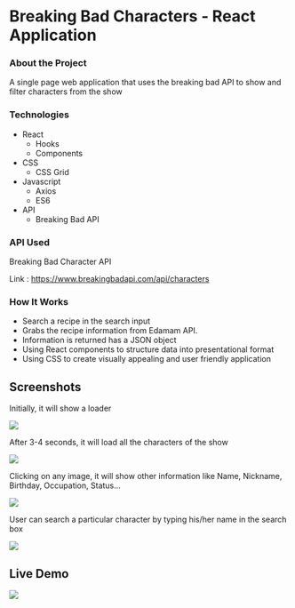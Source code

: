 # Breaking Bad Characters - React Application   

### About the Project
A single page web application that uses the breaking bad API to show and filter characters from the show

### Technologies

- React
  - Hooks
  - Components
- CSS
  - CSS Grid
- Javascript
  - Axios
  - ES6
- API
  - Breaking Bad API


### API Used
Breaking Bad Character API

Link : https://www.breakingbadapi.com/api/characters

### How It Works

- Search a recipe in the search input
- Grabs the recipe information from Edamam API.
- Information is returned has a JSON object
- Using React components to structure data into presentational format
- Using CSS to create visually appealing and user friendly application

## Screenshots

<p>Initially, it will show a loader</p>

<img src="https://github.com/khushi-purwar/Web-dev-mini-projects/blob/dev-kp/breaking-bad-characters/Screenshots/ss3.png" />

<p>After 3-4 seconds, it will load all the characters of the show</p>

<img src="https://github.com/khushi-purwar/Web-dev-mini-projects/blob/dev-kp/breaking-bad-characters/Screenshots/ss1.png" />

<p>Clicking on any image, it will show other information like Name, Nickname, Birthday, Occupation, Status...</p>

<img src="https://github.com/khushi-purwar/Web-dev-mini-projects/blob/dev-kp/breaking-bad-characters/Screenshots/ss2.png" />

<p>User can search a particular character by typing his/her name in the search box</p>

<img src="https://github.com/khushi-purwar/Web-dev-mini-projects/blob/dev-kp/breaking-bad-characters/Screenshots/ss4.png" />


## Live Demo

<img src="https://github.com/khushi-purwar/Web-dev-mini-projects/blob/dev-kp/breaking-bad-characters/Screenshots/demo.gif" />
